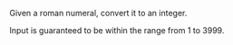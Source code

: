 Given a roman numeral, convert it to an integer.

Input is guaranteed to be within the range from 1 to 3999.
